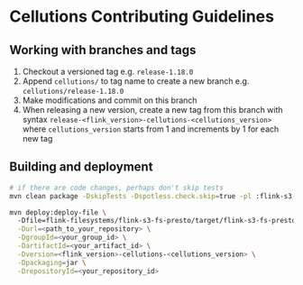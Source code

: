 # Cellutions Contributing Guidelines

## Working with branches and tags

1. Checkout a versioned tag e.g. `release-1.18.0`
2. Append `cellutions/` to tag name to create a new branch e.g. `cellutions/release-1.18.0`
3. Make modifications and commit on this branch
4. When releasing a new version, create a new tag from this branch with syntax
   `release-<flink_version>-cellutions-<cellutions_version>` where `cellutions_version` starts from
   1 and increments by 1 for each new tag

## Building and deployment

```bash
# if there are code changes, perhaps don't skip tests
mvn clean package -DskipTests -Dspotless.check.skip=true -pl :flink-s3-fs-presto -am 

mvn deploy:deploy-file \                                                                                                                                                                                      ─╯
  -Dfile=flink-filesystems/flink-s3-fs-presto/target/flink-s3-fs-presto-1.18.0.jar \
  -Durl=<path_to_your_repository> \
  -DgroupId=<your_group_id> \
  -DartifactId=<your_artifact_id> \
  -Dversion=<flink_version>-cellutions-<cellutions_version> \
  -Dpackaging=jar \
  -DrepositoryId=<your_repository_id>
```

